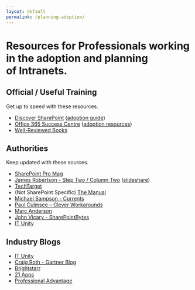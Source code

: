 ```yaml
---
layout: default
permalink: /planning-adoption/
---
```


# Resources for Professionals working in the adoption and planning of Intranets.

## Official / Useful Training

Get up to speed with these resources.

*   [Discover SharePoint](http://www.discoversharepoint.com) ([adoption guide](http://download.microsoft.com/download/F/6/5/F65D8AB6-772F-400B-8982-7D6439FA7D9B/Sharepoint_Adoption_Guide.pdf))
*   [Office 365 Success Centre](http://success.office.com/) ([adoption resources](http://success.office.com/adoption))
*   [Well-Reviewed Books](https://www.amazon.com/s/ref=nb_sb_ss_c_2_25?url=search-alias%3Dstripbooks&field-keywords=sharepoint+governance&sprefix=sharepoint+governance%2Caps%2C910)

## Authorities

Keep updated with these sources.

*   [SharePoint Pro Mag](http://sharepointpromag.com)
*   [James Robertson - Step Two / Column Two](http://www.steptwo.com.au/columntwo/) ([slideshare](http://www.slideshare.net/jamesr))
*   [TechTarget](http://searchcontentmanagement.techtarget.com/)
*   (Not SharePoint Specific) [The Manual](http://themanual.org)
*   [Michael Sampson - Currents](http://michaelsampson.net/currents/)
*   [Paul Culmsee – Clever Workarounds](http://www.cleverworkarounds.com/)
*   [Marc Anderson](http://sympmarc.com)
*   [John Vicary - SharePointBytes](http://sharepointbytes.com/)
*   [IT Unity](https://www.itunity.com/)

## Industry Blogs

*   [IT Unity](https://www.itunity.com/)
*   [Craig Roth - Gartner Blog](http://blogs.gartner.com/craig-roth)
*   [Brightstarr](http://www.brightstarr.com/Sharepoint-Technology-and-Application-Insights?cat=Business%20Value)
*   [21 Apps](http://www.21apps.com/blog/)
*   [Professional Advantage](http://blog.pa.com.au/category/sharepoint-2/)
